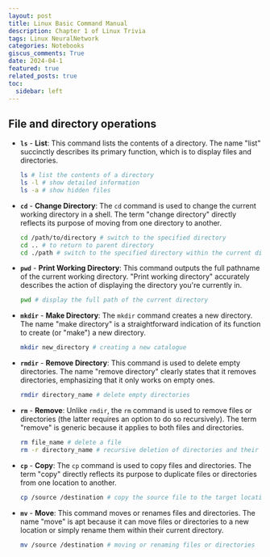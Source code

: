 ```yaml
---
layout: post
title: Linux Basic Command Manual
description: Chapter 1 of Linux Trivia
tags: Linux NeuralNetwork 
categories: Notebooks
giscus_comments: True
date: 2024-04-1
featured: true
related_posts: true
toc:
  sidebar: left
---
```



## File and directory operations
- **`ls`** - **List**: This command lists the contents of a directory. The name "list" succinctly describes its primary function, which is to display files and directories.

  ```bash
  ls # list the contents of a directory
  ls -l # show detailed information
  ls -a # show hidden files
  ```

- **`cd`** - **Change Directory**: The `cd` command is used to change the current working directory in a shell. The term "change directory" directly reflects its purpose of moving from one directory to another.

  ```bash
  cd /path/to/directory # switch to the specified directory
  cd .. # to return to parent directory
  cd ./path # switch to the specified directory within the current directory
  ```

  

- **`pwd`** - **Print Working Directory**: This command outputs the full pathname of the current working directory. "Print working directory" accurately describes the action of displaying the directory you're currently in.

  ```bash
  pwd # display the full path of the current directory
  ```

  

- **`mkdir`** - **Make Directory**: The `mkdir` command creates a new directory. The name "make directory" is a straightforward indication of its function to create (or "make") a new directory.

  ```bash
  mkdir new_directory # creating a new catalogue
  ```

  

- **`rmdir`** - **Remove Directory**: This command is used to delete empty directories. The name "remove directory" clearly states that it removes directories, emphasizing that it only works on empty ones.

  ```bash
  rmdir directory_name # delete empty directories
  ```

  

- **`rm`** - **Remove**: Unlike `rmdir`, the `rm` command is used to remove files or directories (the latter requires an option to do so recursively). The term "remove" is generic because it applies to both files and directories.

  ```bash
  rm file_name # delete a file
  rm -r directory_name # recursive deletion of directories and their contents
  ```

  

- **`cp`** - **Copy**: The `cp` command is used to copy files and directories. The term "copy" directly reflects its purpose to duplicate files or directories from one location to another.

  ```bash
  cp /source /destination # copy the source file to the target location
  ```

  

- **`mv`** - **Move**: This command moves or renames files and directories. The name "move" is apt because it can move files or directories to a new location or simply rename them within their current directory.

  ```bash
  mv /source /destination # moving or renaming files or directories
  ```

  

